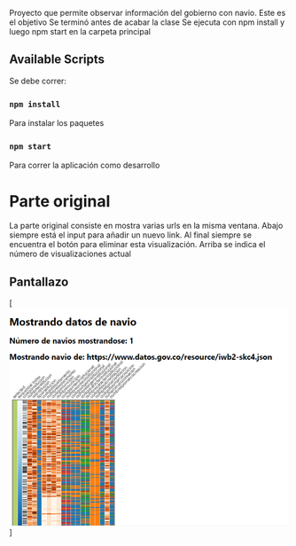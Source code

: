 Proyecto que permite observar información del gobierno con navio. Este es el objetivo
Se terminó antes de acabar la clase
Se ejecuta con npm install y luego npm start en la carpeta principal

## Available Scripts

Se debe correr:

### `npm install`
Para instalar los paquetes

### `npm start`

Para correr la aplicación como desarrollo

# Parte original
La parte original consiste en mostra varias urls en la misma ventana. Abajo siempre está el input para añadir un nuevo link.
Al final siempre se encuentra el botón para eliminar esta visualización.
Arriba se indica el número de visualizaciones actual

## Pantallazo 
[![Pantallazo](https://github.com/korkies22/NavIOGovernment/blob/master/src/images/pantallazo.png?raw=true)]
